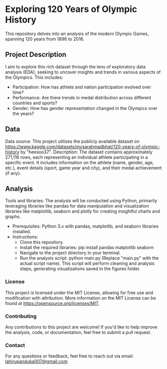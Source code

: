 # Exploring 120 Years of Olympic History

This repository delves into an analysis of the modern Olympic Games, spanning 120 years from 1896 to 2016.

## Project Description

I aim to explore this rich dataset through the lens of exploratory data analysis (EDA), seeking to uncover insights and trends in various aspects of the Olympics. This includes:

- Participation: How has athlete and nation participation evolved over time?
- Performance: Are there trends in medal distribution across different countries and sports?
- Gender: How has gender representation changed in the Olympics over the years?

## Data

Data source: This project utilizes the publicly available dataset on https://www.kaggle.com/datasets/mysarahmadbhat/120-years-of-olympic-history by "heesoo37".
Description: The dataset contains approximately 271,116 rows, each representing an individual athlete participating in a specific event. It includes information on the athlete (name, gender, age, etc.), event details (sport, game year and city), and their medal achievement (if any).

## Analysis

Tools and libraries: The analysis will be conducted using Python, primarily leveraging libraries like pandas for data manipulation and visualization libraries like matplotlib, seaborn and plotly for creating insightful charts and graphs.

- Prerequisites: Python 3.x with pandas, matplotlib, and seaborn libraries installed.
- Instructions:
  - Clone this repository.
  - Install the required libraries: pip install pandas matplotlib seaborn
  - Navigate to the project directory in your terminal.
  - Run the analysis script: python main.py (Replace "main.py" with the actual script name).
This script will perform cleaning and analysis steps, generating visualizations saved in the figures folder.

### License

This project is licensed under the MIT License, allowing for free use and modification with attribution. More information on the MIT License can be found at https://opensource.org/licenses/MIT.

### Contributing

Any contributions to this project are welcome! If you'd like to help improve the analysis, code, or documentation, feel free to submit a pull request.

### Contact

For any questions or feedback, feel free to reach out via email: lahirupanduka007@gmail.com
